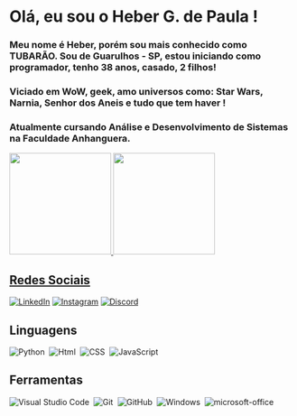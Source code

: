 # Olá, eu sou o Heber G. de Paula !

### Meu nome é Heber, porém sou mais conhecido como TUBARÃO. Sou de Guarulhos - SP, estou iniciando como programador, tenho 38 anos, casado, 2 filhos!

### Viciado em WoW, geek, amo universos como: Star Wars, Narnia, Senhor dos Aneis e tudo que tem haver !

### Atualmente cursando Análise e Desenvolvimento de Sistemas na Faculdade Anhanguera.

 <div>
   <a href="https://github.com/heber-dev">
   <img height="180em" src="https://github-readme-stats.vercel.app/api?username=heber-dev&show_icons=true&theme=tokyonight&include_all_commits=true&count_private=true"/>
   <img height="180em" src="https://github-readme-stats.vercel.app/api/top-langs/?username=heber-dev&layout=compact&langs_count=6&theme=tokyonight"/>
</div>


## Redes Sociais

[![LinkedIn](https://img.shields.io/badge/LinkedIn-0077B5?style=for-the-badge&logo=linkedin&logoColor=fff)](https://www.linkedin.com/in/heber-gomes-de-paula-1754429b/)  [![Instagram](https://img.shields.io/badge/Instagram-%23E4405F?style=for-the-badge&logo=instagram&logoColor=fff)](https://www.instagram.com/tubarao_heber/) [![Discord](https://img.shields.io/badge/Discord-7289DA?style=for-the-badge&logo=discord&logoColor=fff)](https://discord.com/channels/243699073406861323/243699073406861323)

## Linguagens
![Python](https://img.shields.io/badge/Python-0D1117?style=for-the-badge&logo=python)&nbsp;
![Html](https://img.shields.io/badge/html5-%23E34F26.svg?style=for-the-badge&logo=html5&logoColor=white)&nbsp;
![CSS](https://img.shields.io/badge/css3-%231572B6.svg?style=for-the-badge&logo=css3&logoColor=white)&nbsp;
![JavaScript](https://img.shields.io/badge/JavaScript-0D1117?style=for-the-badge&logo=javascript)&nbsp;

## Ferramentas
![Visual Studio Code](https://img.shields.io/badge/-Visual%20Studio%20Code-0D1117?style=for-the-badge&logo=visual-studio-code&logoColor=007ACC&labelColor=0D1117)&nbsp;
![Git](https://img.shields.io/badge/-Git-0D1117?style=for-the-badge&logo=git&labelColor=0D1117)&nbsp;
![GitHub](https://img.shields.io/badge/-GitHub-0D1117?style=for-the-badge&logo=github&labelColor=0D1117)&nbsp;
![Windows](https://img.shields.io/badge/-Windows-0D1117?style=for-the-badge&logo=windows&labelColor=0D1117)&nbsp;
![microsoft-office](https://img.shields.io/badge/-microsoft_office-0D1117?style=for-the-badge&logo=microsoft-office&labelColor=0D1117)&nbsp;
